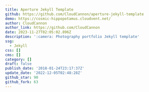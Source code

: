 ```yaml
---
title: Aperture Jekyll Template
github: https://github.com/CloudCannon/aperture-jekyll-template
demo: https://cosmic-hippopotamus.cloudvent.net/
author: CloudCannon
author_link: https://github.com/CloudCannon
date: 2023-11-27T02:05:02.896Z
description: ':camera: Photography portfolio Jekyll template'
ssg:
  - Jekyll
css: []
cms: []
category: []
draft: false
publish_date: '2018-01-24T23:17:37Z'
update_date: '2022-12-05T02:48:28Z'
github_star: 90
github_fork: 63
---
```

